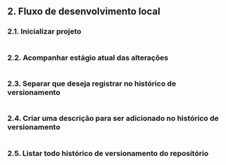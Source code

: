 ## 2. Fluxo de desenvolvimento local

### 2.1. Inicializar projeto

```

```

### 2.2. Acompanhar estágio atual das alterações

```

```

### 2.3. Separar que deseja registrar no histórico de versionamento

```

```

### 2.4. Criar uma descrição para ser adicionado no histórico de versionamento

```

```

### 2.5. Listar todo histórico de versionamento do repositório

```

```